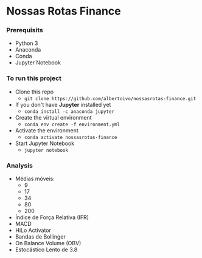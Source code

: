 # Nossas Rotas Finance

### Prerequisits

- Python 3
- Anaconda
- Conda
- Jupyter Notebook

### To run this project

- Clone this repo
    - `git clone https://github.com/albertoivo/nossasrotas-finance.git`
- If you don't have **Jupyter** installed yet
    - `conda install -c anaconda jupyter`
- Create the virtual environment
    - `conda env create -f environment.yml`
- Activate the environment
    - `conda activate nossasrotas-finance`
- Start Jupyter Notebook
    - `jupyter notebook`


### Analysis

- Médias móveis:
    - 9
    - 17
    - 34
    - 80
    - 200
- Índice de Força Relativa (IFR)
- MACD
- HiLo Activator
- Bandas de Bollinger
- On Balance Volume (OBV)
- Estocástico Lento de 3.8
